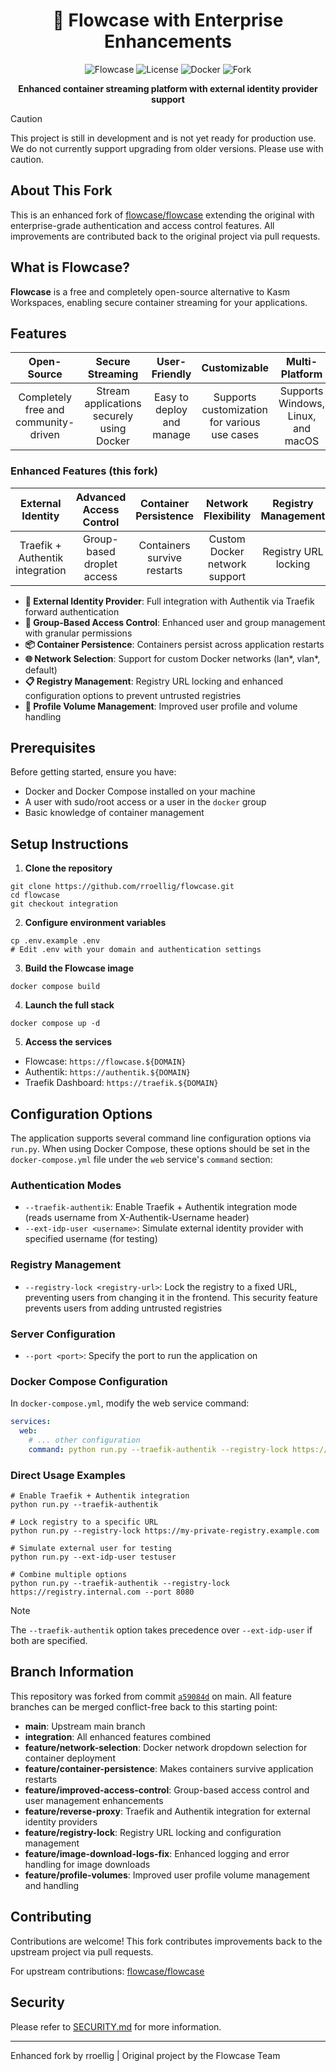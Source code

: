 # <div align="center">🌊 **Flowcase with Enterprise Enhancements**</div>

<div align="center">

![Flowcase](https://img.shields.io/badge/Status-Development-yellow)
![License](https://img.shields.io/badge/license-MIT-blue)
![Docker](https://img.shields.io/badge/Docker-Required-blue)
![Fork](https://img.shields.io/badge/Fork-flowcase%2Fflowcase-blue)

**Enhanced container streaming platform with external identity provider support**

</div>

> [!CAUTION]
> This project is still in development and is not yet ready for production use. We do not currently support upgrading from older versions. Please use with caution.

## About This Fork

This is an enhanced fork of [flowcase/flowcase](https://github.com/flowcase/flowcase) extending the original with enterprise-grade authentication and access control features.
All improvements are contributed back to the original project via pull requests.

## What is Flowcase?

**Flowcase** is a free and completely open-source alternative to Kasm Workspaces, enabling secure container streaming for your applications. 

## Features

<div align="center">

| Open-Source | Secure Streaming | User-Friendly | Customizable | Multi-Platform |
|:-------------:|:------------------:|:----------------:|:--------------:|:--------------:|
| Completely free and community-driven | Stream applications securely using Docker | Easy to deploy and manage | Supports customization for various use cases | Supports Windows, Linux, and macOS |

</div>

### Enhanced Features (this fork)

<div align="center">

| External Identity | Advanced Access Control | Container Persistence | Network Flexibility | Registry Management |
|:----------------:|:----------------------:|:--------------------:|:-------------------:|:------------------:|
| Traefik + Authentik integration | Group-based droplet access | Containers survive restarts | Custom Docker network support | Registry URL locking |

</div>

- **🔐 External Identity Provider**: Full integration with Authentik via Traefik forward authentication
- **👥 Group-Based Access Control**: Enhanced user and group management with granular permissions
- **📦 Container Persistence**: Containers persist across application restarts
- **🌐 Network Selection**: Support for custom Docker networks (lan*, vlan*, default)
- **📋 Registry Management**: Registry URL locking and enhanced configuration options to prevent untrusted registries
- **💾 Profile Volume Management**: Improved user profile and volume handling

## Prerequisites

Before getting started, ensure you have:

- Docker and Docker Compose installed on your machine
- A user with sudo/root access or a user in the `docker` group
- Basic knowledge of container management

## Setup Instructions

1. **Clone the repository**
```shell
git clone https://github.com/rroellig/flowcase.git
cd flowcase
git checkout integration
```

2. **Configure environment variables**
```shell
cp .env.example .env
# Edit .env with your domain and authentication settings
```

3. **Build the Flowcase image**
```shell
docker compose build
```

4. **Launch the full stack**
```shell
docker compose up -d
```

5. **Access the services**

- Flowcase: `https://flowcase.${DOMAIN}`
- Authentik: `https://authentik.${DOMAIN}`
- Traefik Dashboard: `https://traefik.${DOMAIN}`

## Configuration Options

The application supports several command line configuration options via `run.py`. When using Docker Compose, these options should be set in the `docker-compose.yml` file under the `web` service's `command` section:

### Authentication Modes

- `--traefik-authentik`: Enable Traefik + Authentik integration mode (reads username from X-Authentik-Username header)
- `--ext-idp-user <username>`: Simulate external identity provider with specified username (for testing)

### Registry Management

- `--registry-lock <registry-url>`: Lock the registry to a fixed URL, preventing users from changing it in the frontend. This security feature prevents users from adding untrusted registries

### Server Configuration

- `--port <port>`: Specify the port to run the application on

### Docker Compose Configuration

In `docker-compose.yml`, modify the web service command:

```yaml
services:
  web:
    # ... other configuration
    command: python run.py --traefik-authentik --registry-lock https://my-registry.com
```

### Direct Usage Examples

```shell
# Enable Traefik + Authentik integration
python run.py --traefik-authentik

# Lock registry to a specific URL
python run.py --registry-lock https://my-private-registry.example.com

# Simulate external user for testing
python run.py --ext-idp-user testuser

# Combine multiple options
python run.py --traefik-authentik --registry-lock https://registry.internal.com --port 8080
```

> [!NOTE]
> The `--traefik-authentik` option takes precedence over `--ext-idp-user` if both are specified.

## Branch Information

This repository was forked from commit [`a59084d`](https://github.com/flowcase/flowcase/commit/a59084d) on main. All feature branches can be merged conflict-free back to this starting point:

- **main**: Upstream main branch
- **integration**: All enhanced features combined
- **feature/network-selection**: Docker network dropdown selection for container deployment  
- **feature/container-persistence**: Makes containers survive application restarts
- **feature/improved-access-control**: Group-based access control and user management enhancements
- **feature/reverse-proxy**: Traefik and Authentik integration for external identity providers
- **feature/registry-lock**: Registry URL locking and configuration management
- **feature/image-download-logs-fix**: Enhanced logging and error handling for image downloads
- **feature/profile-volumes**: Improved user profile volume management and handling

## Contributing

Contributions are welcome! This fork contributes improvements back to the upstream project via pull requests.

For upstream contributions: [flowcase/flowcase](https://github.com/flowcase/flowcase)

## Security

Please refer to [SECURITY.md](SECURITY.md) for more information.

---

Enhanced fork by rroellig | Original project by the Flowcase Team
